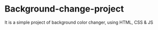 # Background-change-project
It is a simple project of background color changer, using HTML, CSS &amp; JS
